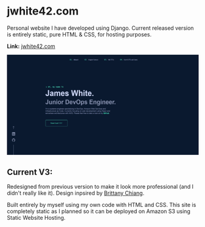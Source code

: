 # jwhite42.com

Personal website I have developed using Django. Current released version is entirely static, pure HTML & CSS, for hosting purposes.

**Link:** [jwhite42.com](http://jwhite42.com)

![Website Preview](https://github.com/whitej42/Website/blob/main/Website/static/img/preview.png)

## Current V3:
Redesigned from previous version to make it look more professional (and I didn't really like it). Design inpsired by [Brittany Chiang](https://brittanychiang.com).

Built entirely by myself using my own code with HTML and CSS. This site is completely static as I planned so it can be deployed on Amazon S3 using Static Website Hosting.
